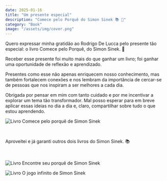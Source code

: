 ```yaml
---
date: 2025-01-16
title: "Um presente especial"
description: "Comece pelo Porquê do Simon Sinek 📚 🥰"
category: "Book"
image: "/assets/img/cover.png"
---
```


Quero expressar minha gratidão ao Rodrigo De Lucca pelo presente tão especial: o livro Comece pelo Porquê, do Simon Sinek. 📖

Receber esse presente foi muito mais do que ganhar um livro; foi ganhar uma oportunidade de reflexão e aprendizado.

Presentes como esse não apenas enriquecem nosso conhecimento, mas também fortalecem conexões e nos lembram da importância de cercar-se de pessoas que nos inspiram a ser melhores a cada dia.

Obrigada por pensar em mim com tanto cuidado e por me incentivar a explorar um tema tão transformador. Mal posso esperar para em breve aplicar essas ideias no dia a dia e, claro, compartilhar sobre tudo o que estou aprendendo.

<div class="mediumSize">

![Livro Comece pelo porquê de Simon Sinek](/assets/img/gifts/livro.jpg)

</div></br>

Aproveitei e já garanti outros dois livros do Simon Sinek. 📚

</br>
<div class="images-row">
  <div class="images-column mediumSize">

  ![Livro Encontre seu porquê de Simon Sinek](/assets/img/gifts/livro2.jpg)

  </div>
  <div class="images-column mediumSize">

  ![Livro O jogo infinito de Simon Sinek](/assets/img/gifts/livro3.jpg)

  </div>
</div>
